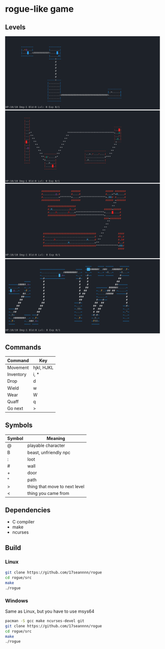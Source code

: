rogue-like game
===============

## Levels

![First level](img/1lvl.png)
![Third level](img/3lvl.png)
![Fourth level](img/4lvl.png)
![Fifth level](img/5lvl.png)

## Commands

| Command | Key |
|---|---|
| Movement  | hjkl, HJKL |
| Inventory | i, * |
| Drop      | d |
| Wield     | w |
| Wear      | W |
| Quaff     | q |
| Go next   | > |

## Symbols

| Symbol | Meaning |
|---|---|
| @ | playable character |
| B | beast, unfriendly npc |
| : | loot |
| # | wall |
| + | door |
| " | path |
| > | thing that move to next level |
| < | thing you came from |

## Dependencies
* C compiler
* make
* ncurses

## Build

### Linux

``` bash
git clone https://github.com/17seannnn/rogue
cd rogue/src
make
./rogue
```

### Windows

Same as Linux, but you have to use msys64
``` bash
pacman -S gcc make ncurses-devel git
git clone https://github.com/17seannnn/rogue
cd rogue/src
make
./rogue
```
